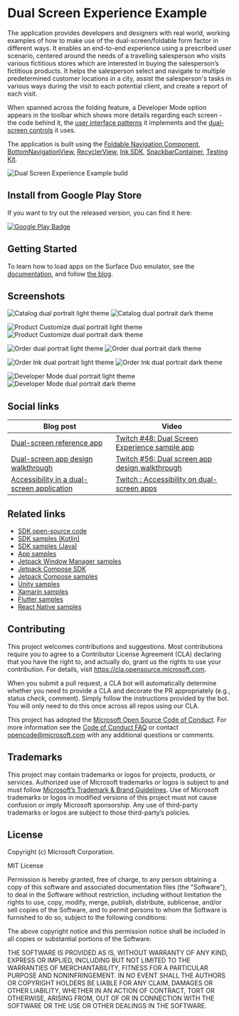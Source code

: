 # Dual Screen Experience Example

The application provides developers and designers with real world, working examples of how to make 
use of the dual-screen/foldable form factor in different ways. It enables an end-to-end experience 
using a prescribed user scenario, centered around the needs of a travelling salesperson who visits 
various fictitious stores which are interested in buying the salesperson’s fictitious products. 
It helps the salesperson select and navigate to multiple predetermined customer locations in a city, 
assist the salesperson's tasks in various ways during the visit to each potential client, and create 
a report of each visit.

When spanned across the folding feature, a Developer Mode option appears in the toolbar which shows 
more details regarding each screen - the code behind it, the [user interface patterns](https://docs.microsoft.com/dual-screen/introduction#dual-screen-app-patterns) 
it implements and the [dual-screen controls](https://docs.microsoft.com/dual-screen/android/api-reference/dualscreen-library/) it uses.

The application is built using the [Foldable Navigation Component](https://docs.microsoft.com/en-us/dual-screen/android/api-reference/dualscreen-library/navigation-component/), 
[BottomNavigationView](https://docs.microsoft.com/en-us/dual-screen/android/api-reference/dualscreen-library/bottomnavigation/surfaceduo-bottomnavigationview), 
[RecyclerView](https://docs.microsoft.com/en-us/dual-screen/android/api-reference/dualscreen-library/recyclerview/), [Ink SDK](https://docs.microsoft.com/en-us/dual-screen/android/platform/pen-ink-sdk), 
[SnackbarContainer](https://docs.microsoft.com/en-us/dual-screen/android/api-reference/dualscreen-library/snackbar), [Testing Kit](https://docs.microsoft.com/en-us/dual-screen/android/test-kit/?tabs=views).

![Dual Screen Experience Example build](https://github.com/microsoft/surface-duo-dual-screen-experience-example/workflows/Dual%20Screen%20Experience%20Example%20build/badge.svg)

## Install from Google Play Store

If you want to try out the released version, you can find it here:

[![Google Play Badge](google_play_badge.png)](https://aka.ms/DualScreenExperiencePlayStore)

## Getting Started

To learn how to load apps on the Surface Duo emulator, see the [documentation](https://docs.microsoft.com/en-us/dual-screen/android/emulator/), and follow [the blog](https://devblogs.microsoft.com/surface-duo).

## Screenshots

![Catalog dual portrait light theme](screenshots/dual_portrait_catalog_light.png)
![Catalog dual portrait dark theme](screenshots/dual_portrait_catalog.png)

![Product Customize dual portrait light theme](screenshots/dual_portrait_product_customize_light.png)
![Product Customize dual portrait dark theme](screenshots/dual_portrait_product_customize.png)

![Order dual portrait light theme](screenshots/dual_portrait_order_light.png)
![Order dual portrait dark theme](screenshots/dual_portrait_order.png)

![Order Ink dual portrait light theme](screenshots/dual_portrait_order_ink_light.png)
![Order Ink dual portrait dark theme](screenshots/dual_portrait_order_ink.png)

![Developer Mode dual portrait light theme](screenshots/dual_portrait_dev_mode_light.png)
![Developer Mode dual portrait dark theme](screenshots/dual_portrait_dev_mode.png)

## Social links

| Blog post | Video |
|---|---|
| [Dual-screen reference app](https://devblogs.microsoft.com/surface-duo/dual-screen-reference-app/) | [Twitch #48: Dual Screen Experience sample app](https://www.youtube.com/watch?v=OQuBpejOuA8) |
| [Dual-screen app design walkthrough](https://devblogs.microsoft.com/surface-duo/dual-screen-app-design-walkthrough/) | [Twitch #56: Dual screen app design walkthrough](https://www.youtube.com/watch?v=r7JzIfzEWfM) |
| [Accessibility in a dual-screen application](https://devblogs.microsoft.com/surface-duo/accessibility-dual-screen/) | [Twitch : Accessibility on dual-screen apps](https://www.twitch.tv/videos/1476733690) |

## Related links

- [SDK open-source code](https://github.com/microsoft/surface-duo-sdk)
- [SDK samples (Kotlin)](https://github.com/microsoft/surface-duo-sdk-samples-kotlin)
- [SDK samples (Java)](https://github.com/microsoft/surface-duo-sdk-samples)
- [App samples](https://github.com/microsoft/surface-duo-app-samples)
- [Jetpack Window Manager samples](https://github.com/microsoft/surface-duo-window-manager-samples)
- [Jetpack Compose SDK](https://github.com/microsoft/surface-duo-compose-sdk/)
- [Jetpack Compose samples](https://github.com/microsoft/surface-duo-compose-samples)
- [Unity samples](https://github.com/microsoft/surface-duo-sdk-unity-samples)
- [Xamarin samples](https://github.com/microsoft/surface-duo-sdk-xamarin-samples)
- [Flutter samples](https://github.com/microsoft/surface-duo-sdk-samples-flutter)
- [React Native samples](https://github.com/microsoft/react-native-dualscreen)

## Contributing

This project welcomes contributions and suggestions. Most contributions require you to agree to a
Contributor License Agreement (CLA) declaring that you have the right to, and actually do, grant us
the rights to use your contribution. For details, visit https://cla.opensource.microsoft.com.

When you submit a pull request, a CLA bot will automatically determine whether you need to provide
a CLA and decorate the PR appropriately (e.g., status check, comment). Simply follow the instructions
provided by the bot. You will only need to do this once across all repos using our CLA.

This project has adopted the [Microsoft Open Source Code of Conduct](https://opensource.microsoft.com/codeofconduct/).
For more information see the [Code of Conduct FAQ](https://opensource.microsoft.com/codeofconduct/faq/) or
contact [opencode@microsoft.com](mailto:opencode@microsoft.com) with any additional questions or comments.

## Trademarks

This project may contain trademarks or logos for projects, products, or services. Authorized use of Microsoft trademarks or logos is subject to and must follow [Microsoft’s Trademark & Brand Guidelines](https://www.microsoft.com/en-us/legal/intellectualproperty/trademarks/usage/general). Use of Microsoft trademarks or logos in modified versions of this project must not cause confusion or imply Microsoft sponsorship. Any use of third-party trademarks or logos are subject to those third-party’s policies.

## License

Copyright (c) Microsoft Corporation.

MIT License

Permission is hereby granted, free of charge, to any person obtaining a copy of this software and associated documentation files (the "Software"), to deal in the Software without restriction, including without limitation the rights to use, copy, modify, merge, publish, distribute, sublicense, and/or sell copies of the Software, and to permit persons to whom the Software is furnished to do so, subject to the following conditions:

The above copyright notice and this permission notice shall be included in all copies or substantial portions of the Software.

THE SOFTWARE IS PROVIDED AS IS, WITHOUT WARRANTY OF ANY KIND, EXPRESS OR IMPLIED, INCLUDING BUT NOT LIMITED TO THE WARRANTIES OF MERCHANTABILITY, FITNESS FOR A PARTICULAR PURPOSE AND NONINFRINGEMENT. IN NO EVENT SHALL THE AUTHORS OR COPYRIGHT HOLDERS BE LIABLE FOR ANY CLAIM, DAMAGES OR OTHER LIABILITY, WHETHER IN AN ACTION OF CONTRACT, TORT OR OTHERWISE, ARISING FROM, OUT OF OR IN CONNECTION WITH THE SOFTWARE OR THE USE OR OTHER DEALINGS IN THE SOFTWARE.
